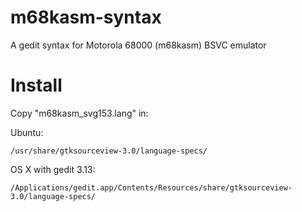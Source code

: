 # m68kasm-syntax
A gedit syntax for Motorola 68000 (m68kasm) BSVC emulator

# Install
Copy "m68kasm_svg153.lang" in:

Ubuntu:
```
/usr/share/gtksourceview-3.0/language-specs/
```

OS X with gedit 3.13:
```
/Applications/gedit.app/Contents/Resources/share/gtksourceview-3.0/language-specs/
```
